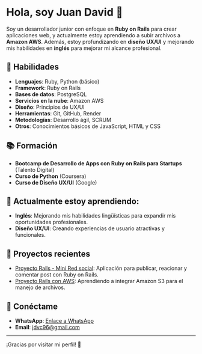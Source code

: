 # Hola, soy Juan David 👋

Soy un desarrollador junior con enfoque en **Ruby on Rails** para crear aplicaciones web, y actualmente estoy aprendiendo a subir archivos a **Amazon AWS**. Además, estoy profundizando en **diseño UX/UI** y mejorando mis habilidades en **inglés** para mejorar mi alcance profesional.

## 🚀 Habilidades

- **Lenguajes**: Ruby, Python (básico)
- **Framework**: Ruby on Rails
- **Bases de datos**: PostgreSQL
- **Servicios en la nube**: Amazon AWS
- **Diseño**: Principios de UX/UI
- **Herramientas**: Git, GitHub, Render
- **Metodologías**: Desarrollo ágil, SCRUM
- **Otros**: Conocimientos básicos de JavaScript, HTML y CSS

## 📚 Formación

- **Bootcamp de Desarrollo de Apps con Ruby on Rails para Startups** (Talento Digital)
- **Curso de Python** (Coursera)
- **Curso de Diseño UX/UI** (Google)

## 🌱 Actualmente estoy aprendiendo:

- **Inglés**: Mejorando mis habilidades lingüísticas para expandir mis oportunidades profesionales.
- **Diseño UX/UI**: Creando experiencias de usuario atractivas y funcionales.

## 💼 Proyectos recientes

- [Proyecto Rails - Mini Red social](https://github.com/Juan-David-96/Crazy4Cats): Aplicación para publicar, reacionar y comentar post con Ruby on Rails.
- [Proyecto Rails con AWS](https://github.com/Juan-David-96/Esteban-Work): Aprendiendo a integrar Amazon S3 para el manejo de archivos.

## 🔗 Conéctame

- **WhatsApp**: [Enlace a WhatsApp](https://wa.me/+56959647152)
- **Email**: jdvc96@gmail.com

---

¡Gracias por visitar mi perfil! 🙌
